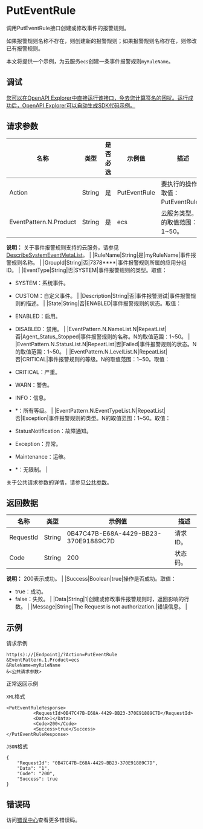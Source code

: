 # PutEventRule

调用PutEventRule接口创建或修改事件的报警规则。

如果报警规则名称不存在，则创建新的报警规则；如果报警规则名称存在，则修改已有报警规则。

本文将提供一个示例，为云服务`ecs`创建一条事件报警规则`myRuleName`。

## 调试

[您可以在OpenAPI Explorer中直接运行该接口，免去您计算签名的困扰。运行成功后，OpenAPI Explorer可以自动生成SDK代码示例。](https://api.aliyun.com/#product=Cms&api=PutEventRule&type=RPC&version=2019-01-01)

## 请求参数

|名称|类型|是否必选|示例值|描述|
|--|--|----|---|--|
|Action|String|是|PutEventRule|要执行的操作，取值：PutEventRule。 |
|EventPattern.N.Product|String|是|ecs|云服务类型。N的取值范围：1~50。

 **说明：** 关于事件报警规则支持的云服务，请参见[DescribeSystemEventMetaList](~~114972~~)。 |
|RuleName|String|是|myRuleName|事件报警规则名称。 |
|GroupId|String|否|7378\*\*\*\*|事件报警规则所属的应用分组ID。 |
|EventType|String|否|SYSTEM|事件报警规则的类型。取值：

 -   SYSTEM：系统事件。
-   CUSTOM：自定义事件。 |
|Description|String|否|事件报警测试|事件报警规则的描述。 |
|State|String|否|ENABLED|事件报警规则的状态。取值：

 -   ENABLED：启用。
-   DISABLED：禁用。 |
|EventPattern.N.NameList.N|RepeatList|否|Agent\_Status\_Stopped|事件报警规则的名称。N的取值范围：1~50。 |
|EventPattern.N.StatusList.N|RepeatList|否|Failed|事件报警规则的状态。N的取值范围：1~50。 |
|EventPattern.N.LevelList.N|RepeatList|否|CRITICAL|事件报警规则的等级。N的取值范围：1~50。取值：

 -   CRITICAL：严重。
-   WARN：警告。
-   INFO：信息。
-   \*：所有等级。 |
|EventPattern.N.EventTypeList.N|RepeatList|否|Exception|事件报警规则的类型。N的取值范围：1~50。取值：

 -   StatusNotification：故障通知。
-   Exception：异常。
-   Maintenance：运维。
-   \*：无限制。 |

关于公共请求参数的详情，请参见[公共参数](~~199331~~)。

## 返回数据

|名称|类型|示例值|描述|
|--|--|---|--|
|RequestId|String|0B47C47B-E68A-4429-BB23-370E91889C7D|请求ID。 |
|Code|String|200|状态码。

 **说明：** 200表示成功。 |
|Success|Boolean|true|操作是否成功。取值：

 -   true：成功。
-   false：失败。 |
|Data|String|1|创建或修改事件报警规则时，返回影响的行数。 |
|Message|String|The Request is not authorization.|错误信息。 |

## 示例

请求示例

```
http(s)://[Endpoint]/?Action=PutEventRule
&EventPattern.1.Product=ecs
&RuleName=myRuleName
&<公共请求参数>
```

正常返回示例

`XML`格式

```
<PutEventRuleResponse>
		  <RequestId>0B47C47B-E68A-4429-BB23-370E91889C7D</RequestId>
		  <Data>1</Data>
		  <Code>200</Code>
		  <Success>true</Success>
</PutEventRuleResponse>
```

`JSON`格式

```
{
	"RequestId": "0B47C47B-E68A-4429-BB23-370E91889C7D",
	"Data": "1",
	"Code": "200",
	"Success": true
}
```

## 错误码

访问[错误中心](https://error-center.alibabacloud.com/status/product/Cms)查看更多错误码。

